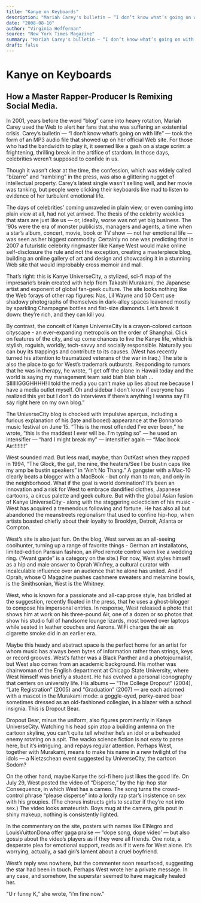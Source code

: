```yaml
---
title: "Kanye on Keyboards"
description: "Mariah Carey's bulletin — “I don’t know what’s going on with life” — took the form of an MP3 audio file that showed up on her official Web site. In those days, celebrities weren’t supposed to confide ..."
date: "2008-08-10"
author: "Virginia Heffernan"
source: "New York Times Magazine"
summary: "Mariah Carey's bulletin — “I don’t know what’s going on with life” — took the form of an MP3 audio file that showed up on her official Web site. In those days, celebrities weren’t supposed to confide in us. The days of celebrities’ coming unraveled in plain view, or even coming into plain view at all, had not yet arrived."
draft: false
---
```


# Kanye on Keyboards

## How a Master Rapper-Producer Is Remixing Social Media.

In 2001, years before the word “blog” came into heavy rotation, Mariah Carey used the Web to alert her fans that she was suffering an existential crisis. Carey’s bulletin — “I don’t know what’s going on with life” — took the form of an MP3 audio file that showed up on her official Web site. For those who had the bandwidth to play it, it seemed like a gash on a stage scrim: a frightening, thrilling break in the artifice of stardom. In those days, celebrities weren’t supposed to confide in us.

Though it wasn’t clear at the time, the confession, which was widely called “bizarre” and “rambling” in the press, was also a glittering nugget of intellectual property. Carey’s latest single wasn’t selling well, and her movie was tanking, but people were clicking their keyboards like mad to listen to evidence of her turbulent emotional life.

The days of celebrities’ coming unraveled in plain view, or even coming into plain view at all, had not yet arrived. The thesis of the celebrity weeklies that stars are just like us — or, ideally, worse was not yet big business. The ‘90s were the era of monster publicists, managers and agents, a time when a star’s album, concert, movie, book or TV show — not her emotional life — was seen as her biggest commodity. Certainly no one was predicting that in 2007 a futuristic celebrity ringmaster like Kanye West would make online self-disclosure the rule and not the exception, creating a masterpiece blog, building an online gallery of art and design and showcasing it in a stunning Web site that would improbably cross memoir and mall.

That’s right: this is Kanye UniverseCity, a stylized, sci-fi map of the impresario’s brain created with help from Takashi Murakami, the Japanese artist and exponent of global fan-geek culture. The site looks nothing like the Web forays of other rap figures: Nas, Lil Wayne and 50 Cent use shadowy photographs of themselves in dark-alley spaces leavened mostly by sparkling Champagne bottles and fist-size diamonds. Let’s break it down: they’re rich, and they can kill you.

By contrast, the conceit of Kanye UniverseCity is a crayon-colored cartoon cityscape - an ever-expanding metropolis on the order of Shanghai. Click on features of the city, and up come chances to live the Kanye life, which is stylish, roguish, worldly, tech-savvy and socially responsible. Naturally you can buy its trappings and contribute to its causes. (West has recently turned his attention to traumatized veterans of the war in Iraq.) The site is also the place to go for West’s trademark outbursts. Responding to rumors that he was in therapy, he wrote, “I get off the plane in Hawaii today and the world is saying my management team said blah blah blah ... SIIIIIIGGGHHHH! I told the media you can’t make up lies about me because I have a media outlet myself. Oh and sidebar I don’t know if everyone has realized this yet but I don’t do interviews if there’s anything I wanna say I’ll say right here on my own blog.”

The UniverseCity blog is chocked with impulsive aperçus, including a furious explanation of his (late and booed) appearance at the Bonnaroo music festival on June 15. “This is the most offended I’ve ever been,” he wrote, “this is the maddest I ever will be. I’m typing so” — he used an intensifier — “hard I might break my” — intensifier again — “Mac book Air!!!!!!!!”

West sounded mad. But less mad, maybe, than OutKast when they rapped in 1994, “The Glock, the gat, the nine, the heaters/See I be bustin caps like my amp be bustin speakers” in “Ain’t No Thang.” A gangster with a Mac-10 clearly beats a blogger with a MacBook - but only man to man, and only in the neighborhood. What if the goal is world domination? It’s been an innovation and a risk for West to embrace dandified clothes, Japanese cartoons, a circus palette and geek culture. But with the global Asian fusion of Kanye UniverseCity - along with the staggering eclecticism of his music - West has acquired a tremendous following and fortune. He has also all but abandoned the meanstreets regionalism that used to confine hip-hop, when artists boasted chiefly about their loyalty to Brooklyn, Detroit, Atlanta or Compton.

West’s site is also just fun. On the blog, West serves as an all-seeing coolhunter, turning up a range of favorite things - German art installatons, limited-edition Parisian fashion, an iPod remote control worn like a wedding ring. (“Avant garde” is a category on the site.) For now, West styles himself as a hip and male answer to Oprah Winfrey, a cultural curator with incalculable influence over an audience that he alone has united. And if Oprah, whose O Magazine pushes cashmere sweaters and melamine bowls, is the Smithsonian, West is the Whitney.

West, who is known for a passionate and all-cap prose style, has bridled at the suggestion, recently floated in the press, that he uses a ghost-blogger to compose his impersonal entries. In response, West released a photo that shows him at work on his three-pound Air, one of a dozen or so photos that show his studio full of handsome lounge lizards, most bowed over laptops while seated in leather couches and Aerons. WiFi charges the air as cigarette smoke did in an earlier era.

Maybe this heady and abstract space is the perfect home for an artist for whom music has always been bytes of information rather than strings, keys or record grooves. West’s father was a Black Panther and a photojournalist, but West also comes from an academic background. His mother was chairwoman of the English department at Chicago State University, where West himself was briefly a student. He has evolved a personal iconography that centers on university life. His albums — “The College Dropout” (2004), “Late Registration” (2005) and “Graduation” (2007) — are each adorned with a mascot in the Murakami mode: a goggle-eyed, perky-eared bear sometimes dressed as an old-fashioned collegian, in a blazer with a school insignia. This is Dropout Bear.

Dropout Bear, minus the uniform, also figures prominently in Kanye UniverseCity. Watching his head spin atop a building antenna on the cartoon skyline, you can’t quite tell whether he’s an idol or a beheaded enemy rotating on a spit. The wacko science fiction is not easy to parse here, but it’s intriguing, and repays regular attention. Perhaps West, together with Murakami, means to make his name in a new twilight of the idols — a Nietzschean event suggested by UniverseCity, the cartoon Sodom?

On the other hand, maybe Kanye the sci-fi hero just likes the good life. On July 29, West posted the video of “Disperse,” by the hip-hop star Consequence, in which West has a cameo. The song turns the crowd-control phrase “please disperse” into a lordly rap star’s insistence on sex with his groupies. (The chorus instructs girls to scatter if they’re not into sex.) The video looks amateurish. Boys mug at the camera, girls pout in shiny makeup, nothing is consistently lighted.

In the commentary on the site, posters with names like ElNegro and LouisVuittonDona offer gaga praise — “dope song, dope video’ — but also gossip about the video’s players as if they were all friends. One note, a desperate plea for emotional support, reads as if it were for West alone. It’s worrying, actually, a sad girl’s lament about a cruel boyfriend.

West’s reply was nowhere, but the commenter soon resurfaced, suggesting the star had been in touch. Perhaps West wrote her a private message. In any case, and somehow, the superstar seemed to have magically healed her.

“U r funny K,” she wrote, “i’m fine now.”
